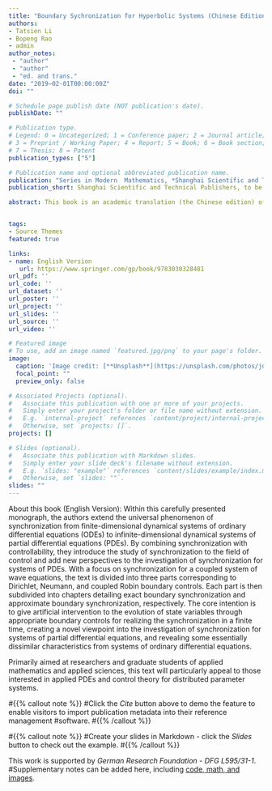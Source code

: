 ```yaml
---
title: "Boundary Sychronization for Hyperbolic Systems (Chinese Edition)"
authors:
- Tatsien Li
- Bopeng Rao
- admin
author_notes:
 - "author"
 - "author"
 - "ed. and trans."
date: "2019–02-01T00:00:00Z"
doi: ""

# Schedule page publish date (NOT publication's date).
publishDate: ""

# Publication type.
# Legend: 0 = Uncategorized; 1 = Conference paper; 2 = Journal article;
# 3 = Preprint / Working Paper; 4 = Report; 5 = Book; 6 = Book section;
# 7 = Thesis; 8 = Patent
publication_types: ["5"]

# Publication name and optional abbreviated publication name.
publication: "Series in Modern  Mathematics, *Shanghai Scientific and Technical Publishers*"
publication_short: Shanghai Scientific and Technical Publishers, to be published

abstract: This book is an academic translation (the Chinese edition) of the book of Tatsien Li and  Bopeng Rao, *Boundary Sychronization for Hyperbolic Systems, Progress in Nonlinear Differential Equations and Their Applications (PNLDE), Subseries in Control, Volume 94,  Birkhäuser.* 


tags:
- Source Themes
featured: true

links:
- name: English Version
   url: https://www.springer.com/gp/book/9783030328481
url_pdf: ''
url_code: ''
url_dataset: ''
url_poster: ''
url_project: ''
url_slides: ''
url_source: ''
url_video: ''

# Featured image
# To use, add an image named `featured.jpg/png` to your page's folder. 
image:
  caption: 'Image credit: [**Unsplash**](https://unsplash.com/photos/jdD8gXaTZsc)'
  focal_point: ""
  preview_only: false

# Associated Projects (optional).
#   Associate this publication with one or more of your projects.
#   Simply enter your project's folder or file name without extension.
#   E.g. `internal-project` references `content/project/internal-project/index.md`.
#   Otherwise, set `projects: []`.
projects: []

# Slides (optional).
#   Associate this publication with Markdown slides.
#   Simply enter your slide deck's filename without extension.
#   E.g. `slides: "example"` references `content/slides/example/index.md`.
#   Otherwise, set `slides: ""`.
slides: ""
---
```

About this book (English Version):
Within this carefully presented monograph, the authors extend the universal phenomenon of synchronization from finite-dimensional dynamical systems of ordinary differential equations (ODEs) to infinite-dimensional dynamical systems of partial differential equations (PDEs). By combining synchronization with controllability, they introduce the study of synchronization to the field of control and add new perspectives to the investigation of synchronization for systems of PDEs. With a focus on synchronization for a coupled system of wave equations, the text is divided into three parts corresponding to Dirichlet, Neumann, and coupled Robin boundary controls. Each part is then subdivided into chapters detailing exact boundary synchronization and approximate boundary synchronization, respectively. The core intention is to give artificial intervention to the evolution of state variables through appropriate boundary controls for realizing the synchronization in a finite time, creating a novel viewpoint into the investigation of synchronization for systems of partial differential equations, and revealing some essentially dissimilar characteristics from systems of ordinary differential equations. 

Primarily aimed at researchers and graduate students of applied mathematics and applied sciences, this text will particularly appeal to those interested in applied PDEs and control theory for distributed parameter systems. 


#{{% callout note %}}
#Click the *Cite* button above to demo the feature to enable visitors to import publication metadata into their reference management #software.
#{{% /callout %}}

#{{% callout note %}}
#Create your slides in Markdown - click the *Slides* button to check out the example.
#{{% /callout %}}

This work is supported by *German Research Foundation - DFG L595/31-1*. 
#Supplementary notes can be added here, including [code, math, and images](https://wowchemy.com/docs/writing-markdown-latex/).
